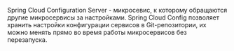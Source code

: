 Spring Cloud Configuration Server - микросевис, к которому обращаются другие микросервисы за настройками.
Spring Cloud Config позволяет хранить настройки конфигурации сервисов в Git-репозитории, их можно менять прямо во время работы микросервисов без перезапуска.
